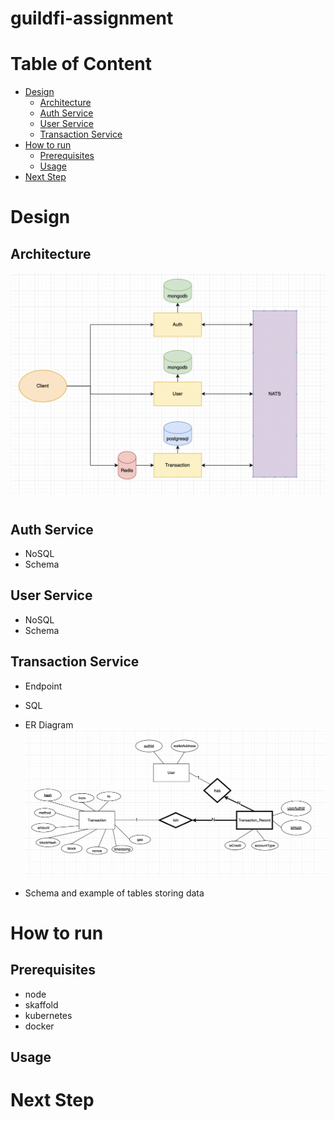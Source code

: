 # guildfi-assignment

# Table of Content

- [Design](#design)
  - [Architecture](#architecture)
  - [Auth Service](#auth-service)
  - [User Service](#user-service)
  - [Transaction Service](#transaction-service)
- [How to run](#how-to-run)
  - [Prerequisites](#prerequisites)
  - [Usage](#usage)
- [Next Step](#next-step)

# Design

## Architecture

![Architecture](image/Architecture.png)

#

## Auth Service

- NoSQL
- Schema

## User Service

- NoSQL
- Schema

## Transaction Service

- Endpoint
- SQL
- ER Diagram
  ![ERDiagramTransaction](image/ERDiagramTransaction.png)

- Schema and example of tables storing data

# How to run

## Prerequisites

- node
- skaffold
- kubernetes
- docker

## Usage

# Next Step
